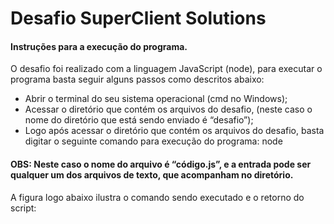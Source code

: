 <h1>Desafio SuperClient Solutions</h1>

<h4>Instruções para a execução do programa.</h4>

<p>O desafio foi realizado com a linguagem JavaScript (node), para executar o programa basta seguir alguns passos como descritos abaixo:</p>

<ul>
  <li>Abrir o terminal do seu sistema operacional (cmd no Windows);</li>

  <li>Acessar o diretório que contém os arquivos do desafio, (neste caso o nome do diretório que está sendo enviado é “desafio”);</li>

  <li>Logo após acessar o diretório que contém os arquivos do desafio, basta digitar o seguinte comando para execução do programa: node <nome do arquivo.js> <nome da entrada.txt> </li>
</ul>
<h4>OBS: Neste caso o nome do arquivo é “código.js”, e a entrada pode ser qualquer um dos arquivos de texto, que acompanham no diretório.</h4>

A figura logo abaixo ilustra o comando sendo executado e o retorno do script:
